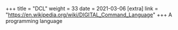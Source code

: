 +++
title = "DCL"
weight = 33
date = 2021-03-06
[extra]
link = "https://en.wikipedia.org/wiki/DIGITAL_Command_Language"
+++
A programming language

